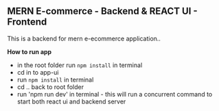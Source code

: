 ## MERN E-commerce - Backend & REACT UI - Frontend

This is a backend for mern e-ecommerce application..

**How to run app**

* in the root folder run `npm install` in terminal
* cd in to app-ui
* run `npm install` in terminal
* cd .. back to root folder
* run 'npm run dev' in terminal - this will run a concurrent command to start both react ui and backend server
